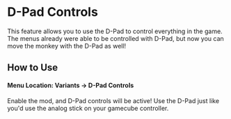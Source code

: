 # D-Pad Controls
This feature allows you to use the D-Pad to control everything in the game. The menus already were able to be controlled with D-Pad, but now you can move the monkey with the D-Pad as well!

## How to Use
#### Menu Location: Variants -> D-Pad Controls
Enable the mod, and D-Pad controls will be active! Use the D-Pad just like you'd use the analog stick on your gamecube controller.
